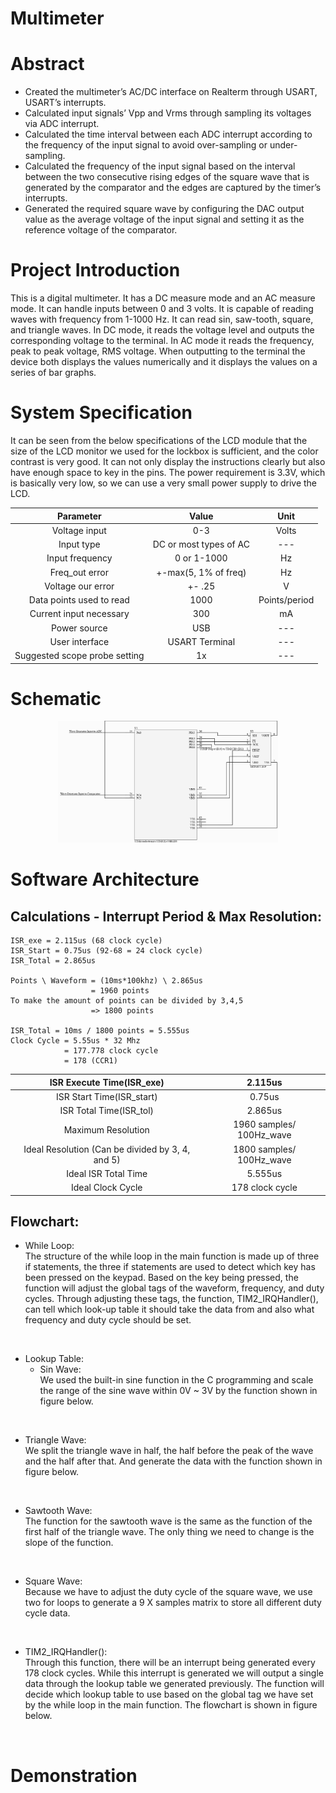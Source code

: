 # Multimeter

# Abstract
* Created the multimeter’s AC/DC interface on Realterm through USART, USART’s interrupts.
* Calculated input signals’ Vpp and Vrms through sampling its voltages via ADC interrupt.
* Calculated the time interval between each ADC interrupt according to the frequency of the input signal to avoid over-sampling or under-sampling.
* Calculated the frequency of the input signal based on the interval between the two consecutive rising edges of the square wave that is generated by the comparator and the edges are captured by the timer’s interrupts.
* Generated the required square wave by configuring the DAC output value as the average voltage of the input signal and setting it as the reference voltage of the comparator.

# Project Introduction
This is a digital multimeter. It has a DC measure mode and an AC measure mode. It can handle inputs between 0 and 3 volts.  It is capable of reading waves with frequency from 1-1000 Hz. It can read sin, saw-tooth, square, and triangle waves. In DC mode, it reads the voltage level and outputs the corresponding voltage to the terminal. In AC mode it reads the frequency, peak to peak voltage, RMS voltage. When outputting to the terminal the device both displays the values numerically and it displays the values on a series of bar graphs.<br />

# System Specification
It can be seen from the below specifications of the LCD module that the size of the LCD monitor we used for the lockbox is sufficient, and the color contrast is very good. It can not only display the instructions clearly but also have enough space to key in the pins. The power requirement is 3.3V, which is basically very low, so we can use a very small power supply to drive the LCD. <br />

| Parameter | Value | Unit |
| :-----------:  | :-----------: |:-----------: |
| Voltage input| 0-3 | Volts |
| Input type |DC or most types of AC|---|
| Input frequency | 0 or 1-1000 |Hz|
| Freq_out error | +-max(5, 1% of freq) |Hz|
| Voltage our error| +- .25 |V|
| Data points used to read |1000|Points/period|
| Current input necessary | 300 |mA|
| Power source | USB |---|
| User interface | USART Terminal |---|
| Suggested scope probe setting | 1x |---|

# Schematic
<p align="center">
  <img src="Media/Schematic1.jpg" alt="" width="70%"/>
</p>

# Software Architecture
## Calculations - Interrupt Period & Max Resolution:<br />

```
ISR_exe = 2.115us (68 clock cycle)
ISR_Start = 0.75us (92-68 = 24 clock cycle)
ISR_Total = 2.865us

Points \ Waveform = (10ms*100khz) \ 2.865us
                  = 1960 points
To make the amount of points can be divided by 3,4,5 
                  => 1800 points
                  
ISR_Total = 10ms / 1800 points = 5.555us
Clock Cycle = 5.55us * 32 Mhz
            = 177.778 clock cycle
            = 178 (CCR1)
```

| ISR Execute Time(ISR_exe) | 2.115us|
| :-----------:  | :-----------: |
| ISR Start Time(ISR_start)| 0.75us |
| ISR Total Time(ISR_tol) |2.865us|
| Maximum Resolution | 1960 samples/ 100Hz_wave |
|Ideal Resolution (Can be divided by 3, 4, and 5)| 1800 samples/ 100Hz_wave |
| Ideal ISR Total Time| 5.555us |
| Ideal Clock Cycle |178 clock cycle|


## Flowchart:<br />
* While Loop:<br />
The structure of the while loop in the main function is made up of three if statements, the three if statements are used to detect which key has been pressed on the keypad. Based on the key being pressed, the function will adjust the global tags of the waveform, frequency, and duty cycles. Through adjusting these tags, the function, TIM2_IRQHandler(), can tell which look-up table it should take the data from and also what frequency and duty cycle should be set.<br />
<p align="center">
  <img src="Media/WhileLoop.jpg" alt="" width="70%"/>
</p>

* Lookup Table:<br />
  * Sin Wave:<br />
We used the built-in sine function in the C programming and scale the range of the sine wave within 0V ~ 3V by the function shown in figure below.<br />
<p align="center">
  <img src="Media/SinWave.jpg" alt="" width="70%"/>
</p>

  * Triangle Wave:<br />
We split the triangle wave in half, the half before the peak of the wave and the half after that. And generate the data with the function shown in figure below.<br />
<p align="center">
  <img src="Media/TriangleWave.jpg" alt="" width="70%"/>
</p>

  * Sawtooth Wave:<br />
The function for the sawtooth wave is the same as the function of the first half of the triangle wave. The only thing we need to change is the slope of the function.<br />
<p align="center">
  <img src="Media/SawtoothWave.jpg" alt="" width="70%"/>
</p>

  * Square Wave:<br />
Because we have to adjust the duty cycle of the square wave, we use two for loops to generate a 9 X samples matrix to store all different duty cycle data.<br />
<p align="center">
  <img src="Media/SquareWave.jpg" alt="" width="70%"/>
</p>

* TIM2_IRQHandler():<br />
Through this function, there will be an interrupt being generated every 178 clock cycles. While this interrupt is generated we will output a single data through the lookup table we generated previously. The function will decide which lookup table to use based on the global tag we have set by the while loop in the main function. The flowchart is shown in figure below.<br />
<p align="center">
  <img src="Media/Interrupt.jpg" alt="" width="70%"/>
</p>

# Demonstration
